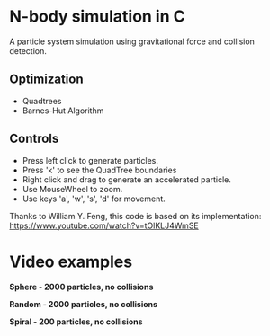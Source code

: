 # N-body simulation in C
A particle system simulation using gravitational force and collision detection.

## Optimization
- Quadtrees
- Barnes-Hut Algorithm

## Controls

- Press left click to generate particles.
- Press 'k' to see the QuadTree boundaries
- Right click and drag to generate an accelerated particle.
- Use MouseWheel to zoom.
- Use keys 'a', 'w', 's', 'd' for movement.

Thanks to William Y. Feng, this code is based on its implementation:
https://www.youtube.com/watch?v=tOlKLJ4WmSE

# Video examples

**Sphere - 2000 particles, no collisions**

**Random - 2000 particles, no collisions**

**Spiral - 200 particles, no collisions**